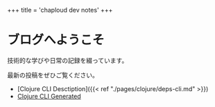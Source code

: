 +++
title = 'chaploud dev notes'
+++

# ブログへようこそ

技術的な学びや日常の記録を綴っています。

最新の投稿をぜひご覧ください。

- [Clojure CLI Desctiption]({{< ref "./pages/clojure/deps-cli.md" >}})
- [Clojure CLI Generated](/blog/ai-generated/clojure-cli.html)